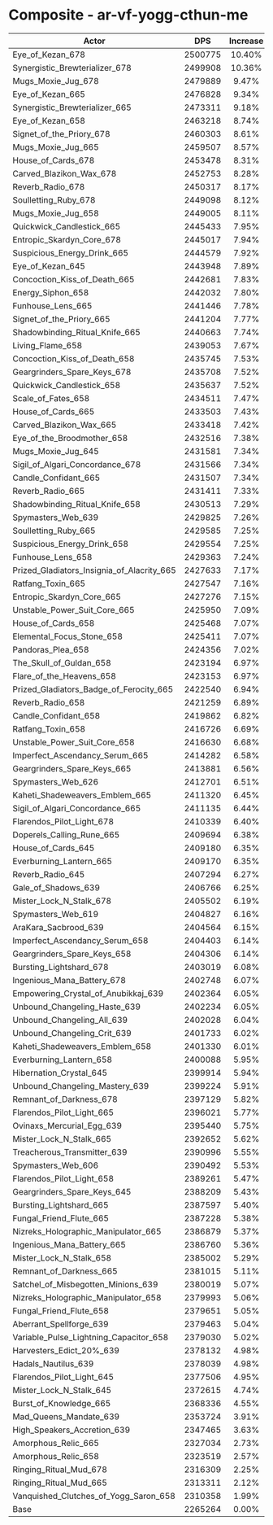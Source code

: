 # Composite - ar-vf-yogg-cthun-me
| Actor | DPS | Increase |
|---|:---:|:---:|
|Eye_of_Kezan_678|2500775|10.40%|
|Synergistic_Brewterializer_678|2499908|10.36%|
|Mugs_Moxie_Jug_678|2479889|9.47%|
|Eye_of_Kezan_665|2476828|9.34%|
|Synergistic_Brewterializer_665|2473311|9.18%|
|Eye_of_Kezan_658|2463218|8.74%|
|Signet_of_the_Priory_678|2460303|8.61%|
|Mugs_Moxie_Jug_665|2459507|8.57%|
|House_of_Cards_678|2453478|8.31%|
|Carved_Blazikon_Wax_678|2452753|8.28%|
|Reverb_Radio_678|2450317|8.17%|
|Soulletting_Ruby_678|2449098|8.12%|
|Mugs_Moxie_Jug_658|2449005|8.11%|
|Quickwick_Candlestick_665|2445433|7.95%|
|Entropic_Skardyn_Core_678|2445017|7.94%|
|Suspicious_Energy_Drink_665|2444579|7.92%|
|Eye_of_Kezan_645|2443948|7.89%|
|Concoction_Kiss_of_Death_665|2442681|7.83%|
|Energy_Siphon_658|2442032|7.80%|
|Funhouse_Lens_665|2441446|7.78%|
|Signet_of_the_Priory_665|2441204|7.77%|
|Shadowbinding_Ritual_Knife_665|2440663|7.74%|
|Living_Flame_658|2439053|7.67%|
|Concoction_Kiss_of_Death_658|2435745|7.53%|
|Geargrinders_Spare_Keys_678|2435708|7.52%|
|Quickwick_Candlestick_658|2435637|7.52%|
|Scale_of_Fates_658|2434511|7.47%|
|House_of_Cards_665|2433503|7.43%|
|Carved_Blazikon_Wax_665|2433418|7.42%|
|Eye_of_the_Broodmother_658|2432516|7.38%|
|Mugs_Moxie_Jug_645|2431581|7.34%|
|Sigil_of_Algari_Concordance_678|2431566|7.34%|
|Candle_Confidant_665|2431507|7.34%|
|Reverb_Radio_665|2431411|7.33%|
|Shadowbinding_Ritual_Knife_658|2430513|7.29%|
|Spymasters_Web_639|2429825|7.26%|
|Soulletting_Ruby_665|2429585|7.25%|
|Suspicious_Energy_Drink_658|2429554|7.25%|
|Funhouse_Lens_658|2429363|7.24%|
|Prized_Gladiators_Insignia_of_Alacrity_665|2427633|7.17%|
|Ratfang_Toxin_665|2427547|7.16%|
|Entropic_Skardyn_Core_665|2427276|7.15%|
|Unstable_Power_Suit_Core_665|2425950|7.09%|
|House_of_Cards_658|2425468|7.07%|
|Elemental_Focus_Stone_658|2425411|7.07%|
|Pandoras_Plea_658|2424356|7.02%|
|The_Skull_of_Guldan_658|2423194|6.97%|
|Flare_of_the_Heavens_658|2423153|6.97%|
|Prized_Gladiators_Badge_of_Ferocity_665|2422540|6.94%|
|Reverb_Radio_658|2421259|6.89%|
|Candle_Confidant_658|2419862|6.82%|
|Ratfang_Toxin_658|2416726|6.69%|
|Unstable_Power_Suit_Core_658|2416630|6.68%|
|Imperfect_Ascendancy_Serum_665|2414282|6.58%|
|Geargrinders_Spare_Keys_665|2413881|6.56%|
|Spymasters_Web_626|2412701|6.51%|
|Kaheti_Shadeweavers_Emblem_665|2411320|6.45%|
|Sigil_of_Algari_Concordance_665|2411135|6.44%|
|Flarendos_Pilot_Light_678|2410339|6.40%|
|Doperels_Calling_Rune_665|2409694|6.38%|
|House_of_Cards_645|2409180|6.35%|
|Everburning_Lantern_665|2409170|6.35%|
|Reverb_Radio_645|2407294|6.27%|
|Gale_of_Shadows_639|2406766|6.25%|
|Mister_Lock_N_Stalk_678|2405502|6.19%|
|Spymasters_Web_619|2404827|6.16%|
|AraKara_Sacbrood_639|2404564|6.15%|
|Imperfect_Ascendancy_Serum_658|2404403|6.14%|
|Geargrinders_Spare_Keys_658|2404306|6.14%|
|Bursting_Lightshard_678|2403019|6.08%|
|Ingenious_Mana_Battery_678|2402748|6.07%|
|Empowering_Crystal_of_Anubikkaj_639|2402364|6.05%|
|Unbound_Changeling_Haste_639|2402234|6.05%|
|Unbound_Changeling_All_639|2402028|6.04%|
|Unbound_Changeling_Crit_639|2401733|6.02%|
|Kaheti_Shadeweavers_Emblem_658|2401330|6.01%|
|Everburning_Lantern_658|2400088|5.95%|
|Hibernation_Crystal_645|2399914|5.94%|
|Unbound_Changeling_Mastery_639|2399224|5.91%|
|Remnant_of_Darkness_678|2397129|5.82%|
|Flarendos_Pilot_Light_665|2396021|5.77%|
|Ovinaxs_Mercurial_Egg_639|2395440|5.75%|
|Mister_Lock_N_Stalk_665|2392652|5.62%|
|Treacherous_Transmitter_639|2390996|5.55%|
|Spymasters_Web_606|2390492|5.53%|
|Flarendos_Pilot_Light_658|2389261|5.47%|
|Geargrinders_Spare_Keys_645|2388209|5.43%|
|Bursting_Lightshard_665|2387597|5.40%|
|Fungal_Friend_Flute_665|2387228|5.38%|
|Nizreks_Holographic_Manipulator_665|2386879|5.37%|
|Ingenious_Mana_Battery_665|2386760|5.36%|
|Mister_Lock_N_Stalk_658|2385002|5.29%|
|Remnant_of_Darkness_665|2381015|5.11%|
|Satchel_of_Misbegotten_Minions_639|2380019|5.07%|
|Nizreks_Holographic_Manipulator_658|2379993|5.06%|
|Fungal_Friend_Flute_658|2379651|5.05%|
|Aberrant_Spellforge_639|2379463|5.04%|
|Variable_Pulse_Lightning_Capacitor_658|2379030|5.02%|
|Harvesters_Edict_20%_639|2378132|4.98%|
|Hadals_Nautilus_639|2378039|4.98%|
|Flarendos_Pilot_Light_645|2377506|4.95%|
|Mister_Lock_N_Stalk_645|2372615|4.74%|
|Burst_of_Knowledge_665|2368336|4.55%|
|Mad_Queens_Mandate_639|2353724|3.91%|
|High_Speakers_Accretion_639|2347465|3.63%|
|Amorphous_Relic_665|2327034|2.73%|
|Amorphous_Relic_658|2323519|2.57%|
|Ringing_Ritual_Mud_678|2316309|2.25%|
|Ringing_Ritual_Mud_665|2313311|2.12%|
|Vanquished_Clutches_of_Yogg_Saron_658|2310358|1.99%|
|Base|2265264|0.00%|
